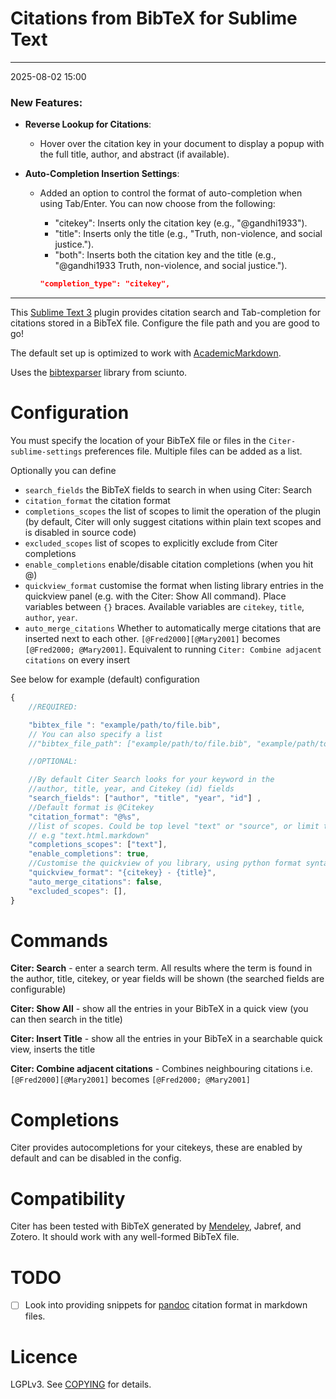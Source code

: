 # Citations from BibTeX for Sublime Text

---

2025-08-02 15:00

### New Features: 

- **Reverse Lookup for Citations**:
  - Hover over the citation key in your document to display a popup with the full title, author, and abstract (if available).

- **Auto-Completion Insertion Settings**:
  - Added an option to control the format of auto-completion when using Tab/Enter. You can now choose from the following:

    - "citekey": Inserts only the citation key (e.g., "@gandhi1933").
    - "title": Inserts only the title (e.g., "Truth, non-violence, and social justice.").
    - "both": Inserts both the citation key and the title (e.g., "@gandhi1933 Truth, non-violence, and social justice.").

    ```json
    "completion_type": "citekey",
    ```

---

This [Sublime Text 3](https://www.sublimetext.com/3) plugin provides citation search and Tab-completion for citations stored in a BibTeX file. Configure the file path and you are good to go!

The default set up is optimized to work with [AcademicMarkdown](https://github.com/mangecoeur/AcademicMarkdown).

Uses the [bibtexparser](https://github.com/sciunto/python-bibtexparser) library from sciunto.

# Configuration

You must specify the location of your BibTeX file or files in the `Citer-sublime-settings` preferences file. Multiple files can be added as a list.

Optionally you can define 
- `search_fields` the BibTeX fields to search in when using Citer: Search
- `citation_format` the citation format
- `completions_scopes` the list of scopes to limit the operation of the plugin (by default, Citer will only suggest citations within plain text scopes and is disabled in source code)
- `excluded_scopes` list of scopes to explicitly exclude from Citer completions
- `enable_completions` enable/disable citation completions (when you hit @)
- `quickview_format` customise the format when listing library entries in the quickview panel (e.g. with the Citer: Show All command). Place variables between `{}` braces. Available variables are `citekey`, `title`, `author`, `year`.
- `auto_merge_citations` Whether to automatically merge citations that are inserted next to each other. `[@Fred2000][@Mary2001]` becomes `[@Fred2000; @Mary2001]`. Equivalent to running `Citer: Combine adjacent citations` on every insert

See below for example (default) configuration


```js
{
    //REQUIRED:

    "bibtex_file ": "example/path/to/file.bib",
    // You can also specify a list
    //"bibtex_file_path": ["example/path/to/file.bib", "example/path/to/fileTwo.bib"],

    //OPTIONAL:

    //By default Citer Search looks for your keyword in the 
    //author, title, year, and Citekey (id) fields
    "search_fields": ["author", "title", "year", "id"] ,
    //Default format is @Citekey
    "citation_format": "@%s",
    //list of scopes. Could be top level "text" or "source", or limit to
    // e.g "text.html.markdown"
    "completions_scopes": ["text"],
    "enable_completions": true,
    //Customise the quickview of you library, using python format syntax
    "quickview_format": "{citekey} - {title}",
    "auto_merge_citations": false,
    "excluded_scopes": [],
}
```


# Commands

**Citer: Search** - enter a search term. All results where the term is found in the author, title, citekey, or year fields will be shown (the searched fields are configurable)

**Citer: Show All** - show all the entries in your BibTeX in a quick view (you can then search in the title)

**Citer: Insert Title** - show all the entries in your BibTeX in a searchable quick view, inserts the title

**Citer: Combine adjacent citations** - Combines neighbouring citations i.e. `[@Fred2000][@Mary2001]` becomes `[@Fred2000; @Mary2001]`


# Completions

Citer provides autocompletions for your citekeys, these are enabled by default and can be disabled in the config.

# Compatibility

Citer has been tested with BibTeX generated by [Mendeley](https://www.mendeley.com/), Jabref, and Zotero. It should work with any well-formed BibTeX file.

# TODO

- [ ] Look into providing snippets for [pandoc](http://pandoc.org/index.html) citation format in markdown files.

# Licence

LGPLv3. See [COPYING](https://github.com/mangecoeur/Citer/blob/master/COPYING) for details.
